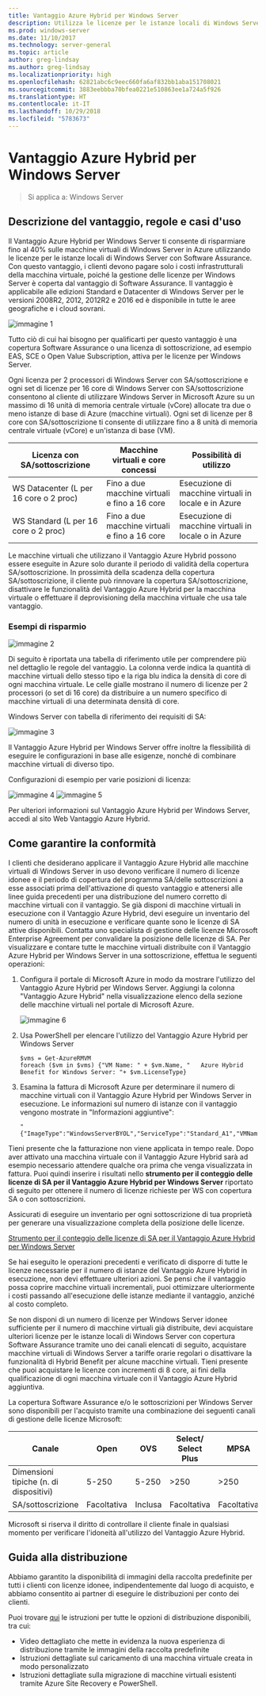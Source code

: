 ```yaml
---
title: Vantaggio Azure Hybrid per Windows Server
description: Utilizza le licenze per le istanze locali di Windows Server per eseguire il salvataggio in macchine virtuali di Azure
ms.prod: windows-server
ms.date: 11/10/2017
ms.technology: server-general
ms.topic: article
author: greg-lindsay
ms.author: greg-lindsay
ms.localizationpriority: high
ms.openlocfilehash: 62821abc6c9eec660fa6af832bb1aba151708021
ms.sourcegitcommit: 3883eebbba70bfea0221e510863ee1a724a5f926
ms.translationtype: HT
ms.contentlocale: it-IT
ms.lasthandoff: 10/29/2018
ms.locfileid: "5783673"
---
```

# Vantaggio Azure Hybrid per Windows Server

>Si applica a: Windows Server

## Descrizione del vantaggio, regole e casi d'uso

Il Vantaggio Azure Hybrid per Windows Server ti consente di risparmiare fino al 40% sulle macchine virtuali di Windows Server in Azure utilizzando le licenze per le istanze locali di Windows Server con Software Assurance.  Con questo vantaggio, i clienti devono pagare solo i costi infrastrutturali della macchina virtuale, poiché la gestione delle licenze per Windows Server è coperta dal vantaggio di Software Assurance.  Il vantaggio è applicabile alle edizioni Standard e Datacenter di Windows Server per le versioni 2008R2, 2012, 2012R2 e 2016  ed è disponibile in tutte le aree geografiche e i cloud sovrani.


![immagine 1](media/ahb01.png)

Tutto ciò di cui hai bisogno per qualificarti per questo vantaggio è una copertura Software Assurance o una licenza di sottoscrizione, ad esempio EAS, SCE o Open Value Subscription, attiva per le licenze per Windows Server.  

Ogni licenza per 2 processori di Windows Server con SA/sottoscrizione e ogni set di licenze per 16 core di Windows Server con SA/sottoscrizione consentono al cliente di utilizzare Windows Server in Microsoft Azure su un massimo di 16 unità di memoria centrale virtuale (vCore) allocate tra due o meno istanze di base di Azure (macchine virtuali). Ogni set di licenze per 8 core con SA/sottoscrizione ti consente di utilizzare fino a 8 unità di memoria centrale virtuale (vCore) e un'istanza di base (VM).

| Licenza con SA/sottoscrizione            | Macchine virtuali e core concessi            | Possibilità di utilizzo                                |
|-----------------------------------------|----------------------------------|-----------------------------------------------------|
| WS Datacenter (L per 16 core o 2 proc)  | Fino a due macchine virtuali e fino a 16 core | Esecuzione di macchine virtuali in locale e in Azure  |
| WS Standard (L per 16 core o 2 proc)    | Fino a due macchine virtuali e fino a 16 core | Esecuzione di macchine virtuali in locale o in Azure |

Le macchine virtuali che utilizzano il Vantaggio Azure Hybrid possono essere eseguite in Azure solo durante il periodo di validità della copertura SA/sottoscrizione. In prossimità della scadenza della copertura SA/sottoscrizione, il cliente può rinnovare la copertura SA/sottoscrizione, disattivare le funzionalità del Vantaggio Azure Hybrid per la macchina virtuale o effettuare il deprovisioning della macchina virtuale che usa tale vantaggio. 

### Esempi di risparmio 

![immagine 2](media/ahb02.png)
 
Di seguito è riportata una tabella di riferimento utile per comprendere più nel dettaglio le regole del vantaggio. La colonna verde indica la quantità di macchine virtuali dello stesso tipo e la riga blu indica la densità di core di ogni macchina virtuale. Le celle gialle mostrano il numero di licenze per 2 processori (o set di 16 core) da distribuire a un numero specifico di macchine virtuali di una determinata densità di core. 

Windows Server con tabella di riferimento dei requisiti di SA:

![immagine 3](media/ahb03.png)
 
Il Vantaggio Azure Hybrid per Windows Server offre inoltre la flessibilità di eseguire le configurazioni in base alle esigenze, nonché di combinare macchine virtuali di diverso tipo.

Configurazioni di esempio per varie posizioni di licenza:

![immagine 4](media/ahb04.png)
![immagine 5](media/ahb05.png)

 
Per ulteriori informazioni sul Vantaggio Azure Hybrid per Windows Server, accedi al sito Web Vantaggio Azure Hybrid.

## Come garantire la conformità

I clienti che desiderano applicare il Vantaggio Azure Hybrid alle macchine virtuali di Windows Server in uso devono verificare il numero di licenze idonee e il periodo di copertura del programma SA/delle sottoscrizioni a esse associati prima dell'attivazione di questo vantaggio e attenersi alle linee guida precedenti per una distribuzione del numero corretto di macchine virtuali con il vantaggio. Se già disponi di macchine virtuali in esecuzione con il Vantaggio Azure Hybrid, devi eseguire un inventario del numero di unità in esecuzione e verificare quante sono le licenze di SA attive disponibili.  Contatta uno specialista di gestione delle licenze Microsoft Enterprise Agreement per convalidare la posizione delle licenze di SA.
Per visualizzare e contare tutte le macchine virtuali distribuite con il Vantaggio Azure Hybrid per Windows Server in una sottoscrizione, effettua le seguenti operazioni:

1. Configura il portale di Microsoft Azure in modo da mostrare l'utilizzo del Vantaggio Azure Hybrid per Windows Server. Aggiungi la colonna "Vantaggio Azure Hybrid" nella visualizzazione elenco della sezione delle macchine virtuali nel portale di Microsoft Azure. 

    ![immagine 6](media/ahb06.png)

2.  Usa PowerShell per elencare l'utilizzo del Vantaggio Azure Hybrid per Windows Server

    ```
    $vms = Get-AzureRMVM 
    foreach ($vm in $vms) {"VM Name: " + $vm.Name, "   Azure Hybrid Benefit for Windows Server: "+ $vm.LicenseType}
    ```

3.  Esamina la fattura di Microsoft Azure per determinare il numero di macchine virtuali con il Vantaggio Azure Hybrid per Windows Server in esecuzione. Le informazioni sul numero di istanze con il vantaggio vengono mostrate in "Informazioni aggiuntive":

    ```
    "{"ImageType":"WindowsServerBYOL","ServiceType":"Standard_A1","VMName":"","UsageType":"ComputeHR"}" 
    ```

Tieni presente che la fatturazione non viene applicata in tempo reale. Dopo aver attivato una macchina virtuale con il Vantaggio Azure Hybrid sarà ad esempio necessario attendere qualche ora prima che venga visualizzata in fattura.
Puoi quindi inserire i risultati nello **strumento per il conteggio delle licenze di SA per il Vantaggio Azure Hybrid per Windows Server** riportato di seguito per ottenere il numero di licenze richieste per WS con copertura SA o con sottoscrizioni.

Assicurati di eseguire un inventario per ogni sottoscrizione di tua proprietà per generare una visualizzazione completa della posizione delle licenze.

[Strumento per il conteggio delle licenze di SA per il Vantaggio Azure Hybrid per Windows Server](http://download.microsoft.com/download/7/1/2/712FEFF0-155C-4ABF-96C0-CE4EC4DB0516/Azure_Hybrid_Benefit_Windows_Server_SA_Count_Tool.xlsx)

Se hai eseguito le operazioni precedenti e verificato di disporre di tutte le licenze necessarie per il numero di istanze del Vantaggio Azure Hybrid in esecuzione, non devi effettuare ulteriori azioni. Se pensi che il vantaggio possa coprire macchine virtuali incrementali, puoi ottimizzare ulteriormente i costi passando all'esecuzione delle istanze mediante il vantaggio, anziché al costo completo.

Se non disponi di un numero di licenze per Windows Server idonee sufficiente per il numero di macchine virtuali già distribuite, devi acquistare ulteriori licenze per le istanze locali di Windows Server con copertura Software Assurance tramite uno dei canali elencati di seguito, acquistare macchine virtuali di Windows Server a tariffe orarie regolari o disattivare la funzionalità di Hybrid Benefit per alcune macchine virtuali. Tieni presente che puoi acquistare le licenze con incrementi di 8 core, ai fini della qualificazione di ogni macchina virtuale con il Vantaggio Azure Hybrid aggiuntiva. 

La copertura Software Assurance e/o le sottoscrizioni per Windows Server sono disponibili per l'acquisto tramite una combinazione dei seguenti canali di gestione delle licenze Microsoft:

| Canale                      | Open     | OVS      | Select/ Select Plus  | MPSA       | EA/EAS   |
|------------------------------|----------|----------|-----------------------|-----------|----------|
| Dimensioni tipiche (n. di dispositivi)  | 5-250    | 5-250    | >250                  | >250      | >500     |
| SA/sottoscrizione            | Facoltativa | Inclusa | Facoltativa              | Facoltativa  | Inclusa |

Microsoft si riserva il diritto di controllare il cliente finale in qualsiasi momento per verificare l'idoneità all'utilizzo del Vantaggio Azure Hybrid. 

## Guida alla distribuzione 

Abbiamo garantito la disponibilità di immagini della raccolta predefinite per tutti i clienti con licenze idonee, indipendentemente dal luogo di acquisto, e abbiamo consentito ai partner di eseguire le distribuzioni per conto dei clienti. 

Puoi trovare [qui](https://azure.microsoft.com/pricing/hybrid-use-benefit/) le istruzioni per tutte le opzioni di distribuzione disponibili, tra cui: 
-   Video dettagliato che mette in evidenza la nuova esperienza di distribuzione tramite le immagini della raccolta predefinite
-   Istruzioni dettagliate sul caricamento di una macchina virtuale creata in modo personalizzato 
-   Istruzioni dettagliate sulla migrazione di macchine virtuali esistenti tramite Azure Site Recovery e PowerShell. 
